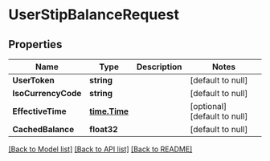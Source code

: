 # UserStipBalanceRequest

## Properties
Name | Type | Description | Notes
------------ | ------------- | ------------- | -------------
**UserToken** | **string** |  | [default to null]
**IsoCurrencyCode** | **string** |  | [default to null]
**EffectiveTime** | [**time.Time**](time.Time.md) |  | [optional] [default to null]
**CachedBalance** | **float32** |  | [default to null]

[[Back to Model list]](../README.md#documentation-for-models) [[Back to API list]](../README.md#documentation-for-api-endpoints) [[Back to README]](../README.md)


